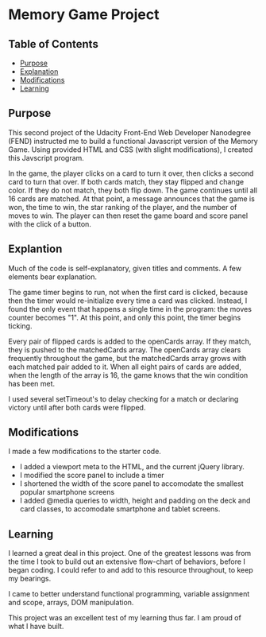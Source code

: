 # Memory Game Project

## Table of Contents

* [Purpose](#purpose)
* [Explanation](#explanation)
* [Modifications](#modifications)
* [Learning](#learning)

## Purpose

This second project of the Udacity Front-End Web Developer Nanodegree (FEND) instructed me to build a functional Javascript version of the Memory Game. Using provided HTML and CSS (with slight modifications), I created this Javscript program. 

In the game, the player clicks on a card to turn it over, then clicks a second card to turn that over. If both cards match, they stay flipped and change color. If they do not match, they both flip down. The game continues until all 16 cards are matched. At that point, a message announces that the game is won, the time to win, the star ranking of the player, and the number of moves to win. The player can then reset the game board and score panel with the click of a button.

## Explantion

Much of the code is self-explanatory, given titles and comments. A few elements bear explanation.

The game timer begins to run, not when the first card is clicked, because then the timer would re-initialize every time a card was clicked. Instead, I found the only event that happens a single time in the program: the moves counter becomes "1". At this point, and only this point, the timer begins ticking.

Every pair of flipped cards is added to the openCards array. If they match, they is pushed to the matchedCards array. The openCards array clears frequently throughout the game, but the matchedCards array grows with each matched pair added to it. When all eight pairs of cards are added, when the length of the array is 16, the game knows that the win condition has been met.

I used several setTimeout's to delay checking for a match or declaring victory until after both cards were flipped.

## Modifications

I made a few modifications to the starter code.

* I added a viewport meta to the HTML, and the current jQuery library.
* I modified the score panel to include a timer
* I shortened the width of the score panel to accomodate the smallest popular smartphone screens
* I added @media queries to width, height and padding on the deck and card classes, to accomodate smartphone and tablet screens.

## Learning

I learned a great deal in this project. One of the greatest lessons was from the time I took to build out an extensive flow-chart of behaviors, before I began coding. I could refer to and add to this resource throughout, to keep my bearings.

I came to better understand functional programming, variable assignment and scope, arrays, DOM manipulation.

This project was an excellent test of my learning thus far. I am proud of what I have built.